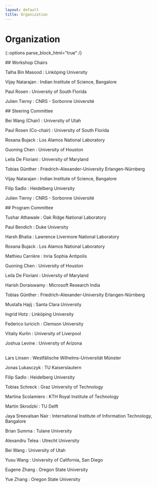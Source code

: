 ```yaml
---
layout: default
title: Organization
---
```


# Organization

{::options parse_block_html="true" /}

<div class="left">
## Workshop Chairs

Talha Bin Masood
: Link&ouml;ping University

Vijay Natarajan
: Indian Institute of Science, Bangalore

Paul Rosen
: University of South Florida

Julien Tierny
: CNRS - Sorbonne Universit&eacute;

</div>

<div class="right">
## Steering Committee

Bei Wang (Chair)
: University of Utah

Paul Rosen (Co-chair)
: University of South Florida

Roxana Bujack
: Los Alamos National Laboratory

Guoning Chen
: University of Houston

Leila De Floriani
: University of Maryland

Tobias G&uuml;nther
: Friedrich-Alexander-University Erlangen-N&uuml;rnberg

Vijay Natarajan
: Indian Institute of Science, Bangalore

Filip Sadlo	
: Heidelberg University

Julien Tierny
: CNRS - Sorbonne Universit&eacute;

</div>

<div class="left">
## Program Committee

Tushar Athawale
: Oak Ridge National Laboratory

Paul Bendich
: Duke University
  
Harsh Bhatia
: Lawrence Livermore National Laboratory
  
Roxana Bujack
: Los Alamos National Laboratory
  
Mathieu Carri&egrave;re
: Inria Sophia Antipolis
  
Guoning Chen
: University of Houston
  
Leila De Floriani
: University of Maryland
  
Harish Doraiswamy
: Microsoft Research India
  
Tobias G&uuml;nther
: Friedrich-Alexander-University Erlangen-N&uuml;rnberg
  
Mustafa Hajij
: Santa Clara University 

Ingrid Hotz
: Link&ouml;ping University
  
Federico Iuricich
: Clemson University
  
Vitaliy Kurlin
: University of Liverpool
  
Joshua Levine
: University of Arizona

</div>
  
<div class="right">

## 
  
Lars Linsen
: Westf&auml;lische Wilhelms-Universit&auml;t M&uuml;nster
  
Jonas Lukasczyk
: TU Kaiserslautern
  
Filip Sadlo
: Heidelberg University
  
Tobias Schreck
: Graz University of Technology
  
Martina Scolamiero
: KTH Royal Institute of Technology
  
Martin Skrodzki
: TU Delft
  
Jaya Sreevalsan Nair
: International Institute of Information Technology, Bangalore
  
Brian Summa
: Tulane University 
  
Alexandru Telea
: Utrecht University
  
Bei Wang
: University of Utah

Yusu Wang
: University of California, San Diego
  
Eugene Zhang
: Oregon State University
  
Yue Zhang
: Oregon State University

</div>

